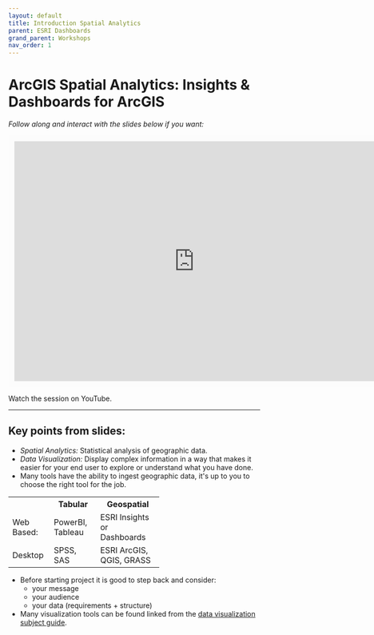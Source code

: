 ```yaml
---
layout: default
title: Introduction Spatial Analytics 
parent: ESRI Dashboards
grand_parent: Workshops
nav_order: 1
---
```


# ArcGIS Spatial Analytics: Insights & Dashboards for ArcGIS

*Follow along and interact with the slides below if you want:*
<br>

<iframe width="720" height="480" frameborder="0" marginheight="0" marginwidth="0" style="border:12px solid  #fcfcfc" src="https://meginwinnipeg.github.io/slides/spa_w2021.html"></iframe>

Watch the session on YouTube.
<hr>

## Key points from slides:

- _Spatial Analytics:_ Statistical analysis of geographic data.  
- _Data Visualization:_ Display complex information in a way that makes it easier for your end user to explore or understand what you have done.  
- Many tools have the ability to ingest geographic data, it's up to you to choose the right tool for the job. 
<table style="width:60%">
  <tr>
    <th></th>
    <th>Tabular</th>
    <th>Geospatial</th>
  </tr>
  <tr>
    <td>Web Based:</td>
    <td>PowerBI, Tableau</td>
    <td>ESRI Insights or Dashboards</td>
  </tr>
  <tr>
    <td>Desktop</td>
    <td>SPSS, SAS</td>
    <td>ESRI ArcGIS, QGIS, GRASS</td>
  </tr>
    </table>
 
- Before starting project it is good to step back and consider:  
	- your message  
    - your audience  
    - your data (requirements + structure)   
- Many visualization tools can be found linked from the [data visualization subject guide](https://libguides.lib.umanitoba.ca/viz).  


